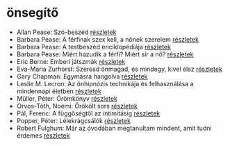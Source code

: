 # önsegítő

- Allan Pease: Szó-beszéd [részletek](_details/%7Bopf.creator%7D.md#id_3)
- Barbara Pease: A férfinak szex kell, a nőnek szerelem [részletek](_details/%7Bopf.creator%7D.md#id_576)
- Barbara Pease: A testbeszéd enciklopédiája [részletek](_details/%7Bopf.creator%7D.md#id_294)
- Barbara Pease: Miért hazudik a férfi? Miért sír a nő? [részletek](_details/%7Bopf.creator%7D.md#id_5)
- Eric Berne: Emberi játszmák [részletek](_details/%7Bopf.creator%7D.md#id_291)
- Eva-Maria Zurhorst: Szeresd önmagad, és mindegy, kivel élsz [részletek](_details/%7Bopf.creator%7D.md#id_513)
- Gary Chapman: Egymásra hangolva [részletek](_details/%7Bopf.creator%7D.md#id_379)
- Leslie M. Lecron: Az önhipnózis technikája és felhasználása a mindennapi életben [részletek](_details/%7Bopf.creator%7D.md#id_7)
- Müller, Péter: Örömkönyv [részletek](_details/%7Bopf.creator%7D.md#id_110)
- Orvos-Tóth, Noémi: Örökölt sors [részletek](_details/%7Bopf.creator%7D.md#id_1290)
- Pál, Ferenc: A függőségtől az intimitásig [részletek](_details/%7Bopf.creator%7D.md#id_664)
- Popper, Péter: Lélekrágcsálók [részletek](_details/%7Bopf.creator%7D.md#id_763)
- Robert Fulghum: Már az óvodában megtanultam mindent, amit tudni érdemes [részletek](_details/%7Bopf.creator%7D.md#id_1302)